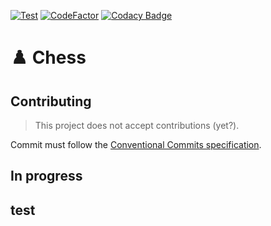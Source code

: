 [![Test](https://github.com/TurtleSmoke/Chess/actions/workflows/test.yml/badge.svg)](https://github.com/TurtleSmoke/Chess/actions/workflows/test.yml)
[![CodeFactor](https://www.codefactor.io/repository/github/turtlesmoke/chess/badge?s=ceea0cd45159a4b3216935a136cd31537e9e12af)](https://www.codefactor.io/repository/github/turtlesmoke/chess)
[![Codacy Badge](https://app.codacy.com/project/badge/Grade/f2f3840737f44952badda1dadcd9c025)](https://www.codacy.com?utm_source=github.com&amp;utm_medium=referral&amp;utm_content=TurtleSmoke/Chess&amp;utm_campaign=Badge_Grade)

# ♟️ Chess

## Contributing

> This project does not accept contributions (yet?).

Commit must follow the [Conventional Commits specification](https://conventionalcommits.org/).

## In progress

## test
